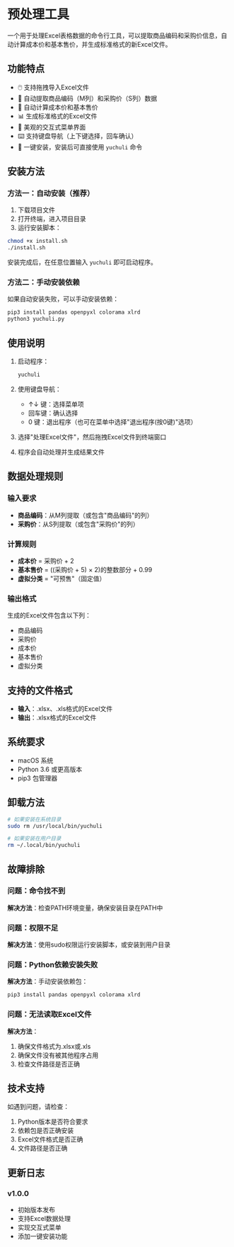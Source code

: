 # 预处理工具

一个用于处理Excel表格数据的命令行工具，可以提取商品编码和采购价信息，自动计算成本价和基本售价，并生成标准格式的新Excel文件。

## 功能特点

- 🖱️ 支持拖拽导入Excel文件
- 🎯 自动提取商品编码（M列）和采购价（S列）数据
- 🧮 自动计算成本价和基本售价
- 📊 生成标准格式的Excel文件
- 🎨 美观的交互式菜单界面
- ⌨️ 支持键盘导航（上下键选择，回车确认）
- 🚀 一键安装，安装后可直接使用 `yuchuli` 命令

## 安装方法

### 方法一：自动安装（推荐）

1. 下载项目文件
2. 打开终端，进入项目目录
3. 运行安装脚本：

```bash
chmod +x install.sh
./install.sh
```

安装完成后，在任意位置输入 `yuchuli` 即可启动程序。

### 方法二：手动安装依赖

如果自动安装失败，可以手动安装依赖：

```bash
pip3 install pandas openpyxl colorama xlrd
python3 yuchuli.py
```

## 使用说明

1. 启动程序：
   ```bash
   yuchuli
   ```

2. 使用键盘导航：
   - ↑↓ 键：选择菜单项
   - 回车键：确认选择
   - 0 键：退出程序（也可在菜单中选择"退出程序(按0键)"选项）

3. 选择"处理Excel文件"，然后拖拽Excel文件到终端窗口

4. 程序会自动处理并生成结果文件

## 数据处理规则

### 输入要求
- **商品编码**：从M列提取（或包含"商品编码"的列）
- **采购价**：从S列提取（或包含"采购价"的列）

### 计算规则
- **成本价** = 采购价 + 2
- **基本售价** = ((采购价 + 5) × 2)的整数部分 + 0.99
- **虚拟分类** = "可预售"（固定值）

### 输出格式
生成的Excel文件包含以下列：
- 商品编码
- 采购价
- 成本价
- 基本售价
- 虚拟分类

## 支持的文件格式

- **输入**：.xlsx、.xls格式的Excel文件
- **输出**：.xlsx格式的Excel文件

## 系统要求

- macOS 系统
- Python 3.6 或更高版本
- pip3 包管理器

## 卸载方法

```bash
# 如果安装在系统目录
sudo rm /usr/local/bin/yuchuli

# 如果安装在用户目录
rm ~/.local/bin/yuchuli
```

## 故障排除

### 问题：命令找不到
**解决方法**：检查PATH环境变量，确保安装目录在PATH中

### 问题：权限不足
**解决方法**：使用sudo权限运行安装脚本，或安装到用户目录

### 问题：Python依赖安装失败
**解决方法**：手动安装依赖包：
```bash
pip3 install pandas openpyxl colorama xlrd
```

### 问题：无法读取Excel文件
**解决方法**：
1. 确保文件格式为.xlsx或.xls
2. 确保文件没有被其他程序占用
3. 检查文件路径是否正确

## 技术支持

如遇到问题，请检查：
1. Python版本是否符合要求
2. 依赖包是否正确安装
3. Excel文件格式是否正确
4. 文件路径是否正确

## 更新日志

### v1.0.0
- 初始版本发布
- 支持Excel数据处理
- 实现交互式菜单
- 添加一键安装功能